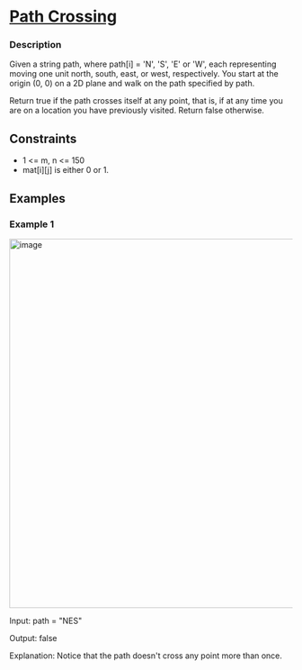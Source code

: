 # [Path Crossing](https://leetcode.com/problems/path-crossing/)

### Description

Given a string path, where path[i] = 'N', 'S', 'E' or 'W', each representing moving one unit north, south, east, or west, respectively. You start at the origin (0, 0) on a 2D plane and walk on the path specified by path.

Return true if the path crosses itself at any point, that is, if at any time you are on a location you have previously visited. Return false otherwise.



## Constraints

- 1 <= m, n <= 150
- mat[i][j] is either 0 or 1.

## Examples

### Example 1
<img width="732" height="656" alt="image" src="https://github.com/user-attachments/assets/a3564ff7-1e79-447b-abd2-ede2d4cf5f50" />

Input: path = "NES"

Output: false 

Explanation: Notice that the path doesn't cross any point more than once.
